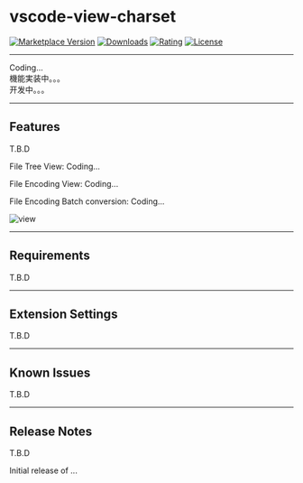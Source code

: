 # vscode-view-charset

[![Marketplace Version](https://img.shields.io/visual-studio-marketplace/v/long-kudo.vscode-view-charset)](https://marketplace.visualstudio.com/items?itemName=long-kudo.vscode-view-charset) 
[![Downloads](https://img.shields.io/visual-studio-marketplace/d/long-kudo.vscode-view-charset)](https://marketplace.visualstudio.com/items?itemName=long-kudo.vscode-view-charset) 
[![Rating](https://img.shields.io/visual-studio-marketplace/r/long-kudo.vscode-view-charset)](https://marketplace.visualstudio.com/items?itemName=long-kudo.vscode-view-charset) 
[![License](https://img.shields.io/github/license/long-kudo/vscode-view-charset)](https://github.com/long-kudo/vscode-view-charset/blob/main/LICENSE)

----

Coding...  
機能実装中。。。  
开发中。。。

----
## Features

T.B.D

File Tree View:
Coding...  

File Encoding View:
Coding...  

File Encoding Batch conversion:
Coding...  

![view](https://user-images.githubusercontent.com/69529926/109342067-a9012800-78ae-11eb-9ee8-1f7431d376c1.png)

----
## Requirements

T.B.D

----

## Extension Settings

T.B.D

----
## Known Issues

T.B.D

----

## Release Notes

T.B.D

Initial release of ...

